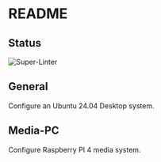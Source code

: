 # README

## Status

![Super-Linter](https://github.com/bondms/Linux/workflows/Super-Linter/badge.svg)

## General
Configure an Ubuntu 24.04 Desktop system.

## Media-PC
Configure Raspberry PI 4 media system.
